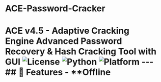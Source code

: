 # ACE-Password-Cracker
# ACE v4.5 - Adaptive Cracking Engine  **Advanced Password Recovery &amp; Hash Cracking Tool with GUI**  ![License](https://img.shields.io/badge/license-Educational-blue) ![Python](https://img.shields.io/badge/python-3.8%2B-green) ![Platform](https://img.shields.io/badge/platform-Windows%20%7C%20Linux-lightgrey)  ---  ## 🚀 Features  - **Offline
